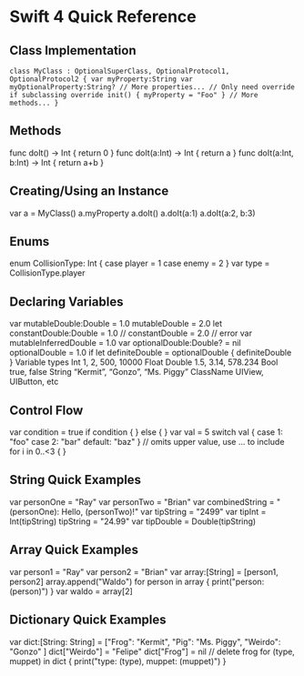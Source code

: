 # Swift 4 Quick Reference

## Class Implementation 

    class MyClass : OptionalSuperClass, OptionalProtocol1, OptionalProtocol2 { var myProperty:String var myOptionalProperty:String? // More properties... // Only need override if subclassing override init() { myProperty = "Foo" } // More methods... } 

## Methods 
func doIt() -> Int { return 0 } func doIt(a:Int) -> Int { return a } func doIt(a:Int, b:Int) -> Int { return a+b } 

## Creating/Using an Instance 
var a = MyClass() a.myProperty a.doIt() a.doIt(a:1) a.doIt(a:2, b:3) 

## Enums 
enum CollisionType: Int { case player = 1 case enemy = 2 } var type = CollisionType.player

## Declaring Variables 
var mutableDouble:Double = 1.0 mutableDouble = 2.0 let constantDouble:Double = 1.0 // constantDouble = 2.0 // error var mutableInferredDouble = 1.0 var optionalDouble:Double? = nil optionalDouble = 1.0 if let definiteDouble = optionalDouble { definiteDouble } Variable types Int 1, 2, 500, 10000 Float Double 1.5, 3.14, 578.234 Bool true, false String “Kermit”, “Gonzo”, “Ms. Piggy” ClassName UIView, UIButton, etc 

## Control Flow 
var condition = true if condition { } else { } var val = 5 switch val { case 1: "foo" case 2: "bar" default: "baz" } // omits upper value, use ... to include for i in 0..<3 { }

## String Quick Examples 
var personOne = "Ray" var personTwo = "Brian" var combinedString = "\(personOne): Hello, \(personTwo)!" var tipString = "2499" var tipInt = Int(tipString) tipString = "24.99" var tipDouble = Double(tipString) 

## Array Quick Examples 
var person1 = "Ray" var person2 = "Brian" var array:[String] = [person1, person2] array.append("Waldo") for person in array { print("person: \(person)") } var waldo = array[2] 

## Dictionary Quick Examples 
var dict:[String: String] = ["Frog": "Kermit", "Pig": "Ms. Piggy", "Weirdo": "Gonzo" ] dict["Weirdo"] = "Felipe" dict["Frog"] = nil // delete frog for (type, muppet) in dict { print("type: \(type), muppet: \(muppet)") }
<!--stackedit_data:
eyJoaXN0b3J5IjpbLTExMDgwMzIxNjRdfQ==
-->